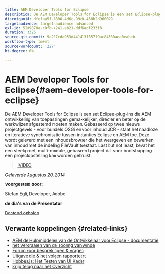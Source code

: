 ```yaml
---
title: AEM Developer Tools for Eclipse
description: De AEM Developer Tools for Eclipse is een set Eclipse-plug-ins die AEM ontwikkeling van toepassingen gemakkelijker, directer en beter op de werkwijzen afgestemd moeten maken. Gebaseerd op twee nieuwe projectgevels - voor bundels OSGi en voor inhoud JCR - staat het naadloze en iteratieve synchronisatie tussen instanties Eclipse en AEM toe. Deze wordt geleverd met een Inhoudsbrowser die het weergeven en bewerken van inhoud met de indeling FileVault toestaat. Last but not least, bevat het een steekproef, multi-module, gebaseerd project dat voor bootstrapping een projectopstelling kan worden gebruikt.
discoiquuid: dfefaa5f-0800-4d6c-99c0-430b2d960079
targetaudience: target-audience advanced
exl-id: 5209870a-c0fb-4241-ab21-ddf6adf233f8
duration: 3325
source-git-commit: 9a297cda953d4414131657f9ac84580aea0eabeb
workflow-type: tm+mt
source-wordcount: '227'
ht-degree: 0%

---
```


# AEM Developer Tools for Eclipse{#aem-developer-tools-for-eclipse}

De AEM Developer Tools for Eclipse is een set Eclipse-plug-ins die AEM ontwikkeling van toepassingen gemakkelijker, directer en beter op de werkwijzen afgestemd moeten maken. Gebaseerd op twee nieuwe projectgevels - voor bundels OSGi en voor inhoud JCR - staat het naadloze en iteratieve synchronisatie tussen instanties Eclipse en AEM toe. Deze wordt geleverd met een Inhoudsbrowser die het weergeven en bewerken van inhoud met de indeling FileVault toestaat. Last but not least, bevat het een steekproef, multi-module, gebaseerd project dat voor bootstrapping een projectopstelling kan worden gebruikt.

>[!VIDEO](https://video.tv.adobe.com/v/19465/?quality=9)

*Geleverde Augustus 20, 2014*

**Voorgesteld door:**

Stefan Egli, Developer, Adobe

**de dia&#39;s van de Presentator**

[Bestand ophalen](assets/aem-dev-tools-cq-gems.pdf)

## Verwante koppelingen {#related-links}

* [ AEM de Hulpmiddelen van de Ontwikkelaar voor Eclipse - documentatie ](https://experienceleague.adobe.com/docs/experience-manager-cloud-service/content/implementing/developer-tools/eclipse.html)
* [ het Verdraaien van de Tooling van winde ](https://sling.apache.org/documentation/development/ide-tooling.html)
* [ Forum voor besprekingen &amp; vragen ](https://help-forums.adobe.com/content/adobeforums/en/experience-manager-forum/adobe-experience-manager.html)
* [ Uitgave die &amp; het volgen rapporteert ](https://github.com/Adobe-Marketing-Cloud/aem-eclipse-developer-tools/issues)
* [ Hobbes.js: Het Testen van UI Kader ](https://docs.adobe.com/docs/en/aem/6-0/develop/components/hobbes.html)
* [ krijg terug naar het Overzicht ](https://helpx.adobe.com/experience-manager/kt/eseminars/gems/aem-index.html)

